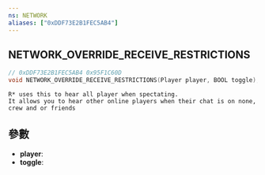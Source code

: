 ```yaml
---
ns: NETWORK
aliases: ["0xDDF73E2B1FEC5AB4"]
---
```

## NETWORK_OVERRIDE_RECEIVE_RESTRICTIONS

```c
// 0xDDF73E2B1FEC5AB4 0x95F1C60D
void NETWORK_OVERRIDE_RECEIVE_RESTRICTIONS(Player player, BOOL toggle);
```

```
R* uses this to hear all player when spectating.   
It allows you to hear other online players when their chat is on none, crew and or friends  
```

## 參數
* **player**: 
* **toggle**: 

